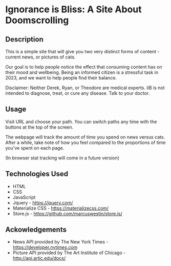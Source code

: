 # Ignorance is Bliss: A Site About Doomscrolling

## Description

This is a simple site that will give you two very distinct forms of content - current news,
or pictures of cats. <br>

Our goal is to help people notice the effect that consuming content has on their mood and
wellbeing. Being an informed citizen is a stressful task in 2023, and we want to help people
find their balance.<br>

Disclaimer: Neither Derek, Ryan, or Theodore are medical experts. IiB is not intended to
diagnose, treat, or cure any disease. Talk to your doctor. 

## Usage

Visit URL and choose your path. You can switch paths any time with the buttons at the
top of the screen. <br>

The webpage will track the amount of time you spend on news versus cats. After a while, 
take note of how you feel compared to the proportions of time you've spent on each page. <br>

(In browser stat tracking will come in a future version)

## Technologies Used
- HTML
- CSS
- JavaScript
- Jquery - https://jquery.com/
- Materialize CSS - https://materializecss.com/
- Store.js  - https://github.com/marcuswestin/store.js/

## Ackowledgements
- News API provided by The New York Times - https://developer.nytimes.com
- Picture API provided by The Art Institute of Chicago - http://api.artic.edu/docs/

<!-- Create 3 HTML pages: 1 home page, then two results pages, one for each site type -->
<!-- Home Page needs:
    Header with a welcome banner that explains how the site works
    Two buttons, one for each results page -->
<!-- Each results page needs
    Header with the two options
    Input field and submit button - with an autofilled option
    Div for appending our api results
    Nav bar at the bottom to move through multiple pages of content
    Its own formatting w/ background colors, header colors, font families?
    Div with timer?
    -->

<!-- Create JS pages for each results page -->
<!-- Each results page needs
    initialization:
        (re)start timer, check local storage for existing time
        Load CSS
    Function for parsing the search input
    Function for dynamically creating html elements and then fill them with the response info, then append to page
    Function for tracking time spent on page
    Function for transitioning between pages
        stops timer, stores locally
    Function for pagination-->

<!-- Create CSS pages for each page? (Tailwind) -->

<!-- Reach for the moon -->
<!-- Additional HTML page for results -->
<!-- Asks user to rate their mood, displays time spent on each site -->
<!-- stores results, displays existing results later -->